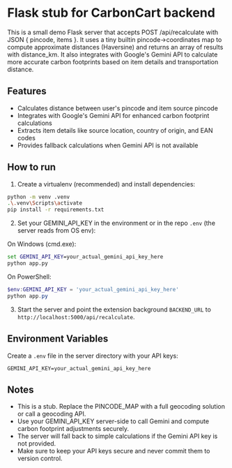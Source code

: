 # Flask stub for CarbonCart backend

This is a small demo Flask server that accepts POST /api/recalculate with JSON { pincode, items }.
It uses a tiny builtin pincode->coordinates map to compute approximate distances (Haversine) and returns
an array of results with distance_km. It also integrates with Google's Gemini API to calculate more accurate
carbon footprints based on item details and transportation distance.

## Features

- Calculates distance between user's pincode and item source pincode
- Integrates with Google's Gemini API for enhanced carbon footprint calculations
- Extracts item details like source location, country of origin, and EAN codes
- Provides fallback calculations when Gemini API is not available

## How to run

1. Create a virtualenv (recommended) and install dependencies:

```bash
python -m venv .venv
.\.venv\Scripts\activate
pip install -r requirements.txt
```

2. Set your GEMINI_API_KEY in the environment or in the repo `.env` (the server reads from OS env):

On Windows (cmd.exe):

```cmd
set GEMINI_API_KEY=your_actual_gemini_api_key_here
python app.py
```

On PowerShell:

```powershell
$env:GEMINI_API_KEY = 'your_actual_gemini_api_key_here'
python app.py
```

3. Start the server and point the extension background `BACKEND_URL` to `http://localhost:5000/api/recalculate`.

## Environment Variables

Create a `.env` file in the server directory with your API keys:

```
GEMINI_API_KEY=your_actual_gemini_api_key_here
```

## Notes

- This is a stub. Replace the PINCODE_MAP with a full geocoding solution or call a geocoding API.
- Use your GEMINI_API_KEY server-side to call Gemini and compute carbon footprint adjustments securely.
- The server will fall back to simple calculations if the Gemini API key is not provided.
- Make sure to keep your API keys secure and never commit them to version control.